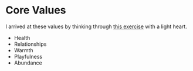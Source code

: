 # Core Values

I arrived at these values by thinking through [this exercise](https://www.cmu.edu/career/documents/my-career-path-activities/values-exercise.pdf) with a light heart.

- Health
- Relationships
- Warmth
- Playfulness
- Abundance
